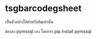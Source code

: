 # tsgbarcodegsheet

เป็นตัวอย่างให้สำหรับทีมเท่านั้น

ต้องลง pymssql  เอง โดยการ pip install pymssql
